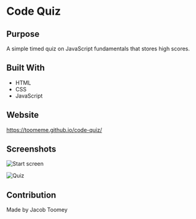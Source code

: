 # Code Quiz

## Purpose
A simple timed quiz on JavaScript fundamentals that stores high scores. 

## Built With
* HTML
* CSS
* JavaScript

## Website
https://toomeme.github.io/code-quiz/

## Screenshots
![Start screen](https://i.imgur.com/YFBkzv2.png)

![Quiz](https://i.imgur.com/D8bIx6p.png)

## Contribution
Made by Jacob Toomey